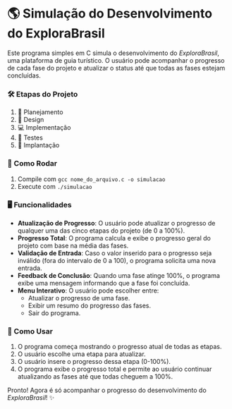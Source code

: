 # 🌎 Simulação do Desenvolvimento do ExploraBrasil

Este programa simples em C simula o desenvolvimento do *ExploraBrasil*, uma plataforma de guia turístico. O usuário pode acompanhar o progresso de cada fase do projeto e atualizar o status até que todas as fases estejam concluídas.

### 🛠️ Etapas do Projeto

1. 📝 Planejamento
2. 🎨 Design
3. 💻 Implementação
4. 🧪 Testes
5. 🚀 Implantação

### 🚀 Como Rodar

1. Compile com `gcc nome_do_arquivo.c -o simulacao`
2. Execute com `./simulacao`

### 🖥️ Funcionalidades

- **Atualização de Progresso**: O usuário pode atualizar o progresso de qualquer uma das cinco etapas do projeto (de 0 a 100%).
- **Progresso Total**: O programa calcula e exibe o progresso geral do projeto com base na média das fases.
- **Validação de Entrada**: Caso o valor inserido para o progresso seja inválido (fora do intervalo de 0 a 100), o programa solicita uma nova entrada.
- **Feedback de Conclusão**: Quando uma fase atinge 100%, o programa exibe uma mensagem informando que a fase foi concluída.
- **Menu Interativo**: O usuário pode escolher entre:
  - Atualizar o progresso de uma fase.
  - Exibir um resumo do progresso das fases.
  - Sair do programa.

### 🔄 Como Usar

1. O programa começa mostrando o progresso atual de todas as etapas.
2. O usuário escolhe uma etapa para atualizar.
3. O usuário insere o progresso dessa etapa (0-100%).
4. O programa exibe o progresso total e permite ao usuário continuar atualizando as fases até que todas cheguem a 100%.

Pronto! Agora é só acompanhar o progresso do desenvolvimento do *ExploraBrasil*! ✨
